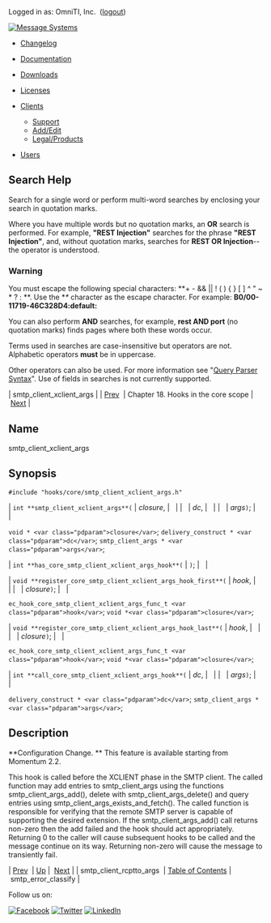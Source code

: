 Logged in as: OmniTI, Inc.  ([logout](https://support.messagesystems.com/logout.php))

[![Message Systems](https://support.messagesystems.com/images/ms-white205.png)](https://support.messagesystems.com/start.php) 

*   [Changelog](https://support.messagesystems.com/start.php?show=changelog)
*   [Documentation](https://support.messagesystems.com/docs/)
*   [Downloads](https://support.messagesystems.com/start.php)

*   [Licenses](https://support.messagesystems.com/license_summary.php)
*   <a href="">Clients</a>
    *   [Support](https://support.messagesystems.com/cs.php)
    *   [Add/Edit](https://support.messagesystems.com/edit_client.php)
    *   [Legal/Products](https://support.messagesystems.com/edit_products.php)
*   [Users](https://support.messagesystems.com/edit_customer.php)

## Search Help

Search for a single word or perform multi-word searches by enclosing your search in quotation marks.

Where you have multiple words but no quotation marks, an **OR** search is performed. For example, **"REST Injection"** searches for the phrase **"REST Injection"**, and, without quotation marks, searches for **REST OR Injection**--the operator is understood.

### Warning

You must escape the following special characters: **+ - && || ! ( ) { } [ ] ^ " ~ * ? : \**. Use the **\** character as the escape character. For example: **B0/00-11719-46C328D4\:default\:**

You can also perform **AND** searches, for example, **rest AND port** (no quotation marks) finds pages where both these words occur.

Terms used in searches are case-insensitive but operators are not. Alphabetic operators **must** be in uppercase.

Other operators can also be used. For more information see "[Query Parser Syntax](https://lucene.apache.org/core/old_versioned_docs/versions/3_0_0/queryparsersyntax.html)". Use of fields in searches is not currently supported.

| smtp_client_xclient_args |
| [Prev](extending.hooks.core.smtp_client_rcptto_args.php)  | Chapter 18. Hooks in the core scope |  [Next](extending.hooks.core.smtp_error_classify.php) |

<a name="extending.hooks.core.smtp_client_xclient_args"></a>
## Name

smtp_client_xclient_args

## Synopsis

`#include "hooks/core/smtp_client_xclient_args.h"`

| `int **smtp_client_xclient_args**(` | <var class="pdparam">closure</var>, |   |
|   | <var class="pdparam">dc</var>, |   |
|   | <var class="pdparam">args</var>`)`; |   |

`void * <var class="pdparam">closure</var>`;
`delivery_construct * <var class="pdparam">dc</var>`;
`smtp_client_args * <var class="pdparam">args</var>`;

| `int **has_core_smtp_client_xclient_args_hook**(` | `)`; |   |

| `void **register_core_smtp_client_xclient_args_hook_first**(` | <var class="pdparam">hook</var>, |   |
|   | <var class="pdparam">closure</var>`)`; |   |

`ec_hook_core_smtp_client_xclient_args_func_t <var class="pdparam">hook</var>`;
`void *<var class="pdparam">closure</var>`;

| `void **register_core_smtp_client_xclient_args_hook_last**(` | <var class="pdparam">hook</var>, |   |
|   | <var class="pdparam">closure</var>`)`; |   |

`ec_hook_core_smtp_client_xclient_args_func_t <var class="pdparam">hook</var>`;
`void *<var class="pdparam">closure</var>`;

| `int **call_core_smtp_client_xclient_args_hook**(` | <var class="pdparam">dc</var>, |   |
|   | <var class="pdparam">args</var>`)`; |   |

`delivery_construct * <var class="pdparam">dc</var>`;
`smtp_client_args * <var class="pdparam">args</var>`;<a name="idp22899696"></a>
## Description

**Configuration Change. ** This feature is available starting from Momentum 2.2.

This hook is called before the XCLIENT phase in the SMTP client. The called function may add entries to smtp_client_args using the functions smtp_client_args_add(), delete with smtp_client_args_delete() and query entries using smtp_client_args_exists_and_fetch(). The called function is responsible for verifying that the remote SMTP server is capable of supporting the desired extension. If the smtp_client_args_add() call returns non-zero then the add failed and the hook should act appropriately. Returning 0 to the caller will cause subsequent hooks to be called and the message continue on its way. Returning non-zero will cause the message to transiently fail.

| [Prev](extending.hooks.core.smtp_client_rcptto_args.php)  | [Up](extending.hooks.core.php) |  [Next](extending.hooks.core.smtp_error_classify.php) |
| smtp_client_rcptto_args  | [Table of Contents](index.php) |  smtp_error_classify |

Follow us on:

[![Facebook](https://support.messagesystems.com/images/icon-facebook.png)](http://www.facebook.com/messagesystems) [![Twitter](https://support.messagesystems.com/images/icon-twitter.png)](http://twitter.com/#!/MessageSystems) [![LinkedIn](https://support.messagesystems.com/images/icon-linkedin.png)](http://www.linkedin.com/company/message-systems)